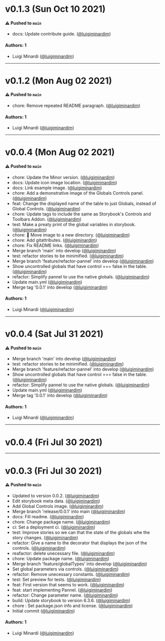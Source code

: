 # v0.1.3 (Sun Oct 10 2021)

#### ⚠️ Pushed to `main`

- docs: Update contribute guide. ([@luigiminardim](https://github.com/luigiminardim))

#### Authors: 1

- Luigi Minardi ([@luigiminardim](https://github.com/luigiminardim))

---

# v0.1.2 (Mon Aug 02 2021)

#### ⚠️ Pushed to `main`

- chore: Remove repeated README paragraph. ([@luigiminardim](https://github.com/luigiminardim))

#### Authors: 1

- Luigi Minardi ([@luigiminardim](https://github.com/luigiminardim))

---

# v0.0.4 (Mon Aug 02 2021)

#### ⚠️ Pushed to `main`

- chore: Update the Minor version. ([@luigiminardim](https://github.com/luigiminardim))
- docs: Update icon image location. ([@luigiminardim](https://github.com/luigiminardim))
- docs: Link example image. ([@luigiminardim](https://github.com/luigiminardim))
- chore: Add a demonstrative image of the Globals Controls panel. ([@luigiminardim](https://github.com/luigiminardim))
- feat: Change the displayed name of the table to just Globals, instead of Global Controls. ([@luigiminardim](https://github.com/luigiminardim))
- chore: Update tags to include the same as Storybook's Controls and Toolbars Addon. ([@luigiminardim](https://github.com/luigiminardim))
- test: Make a preaty print of the global variables in storybook. ([@luigiminardim](https://github.com/luigiminardim))
- chore: :art: Move image to a new directory. ([@luigiminardim](https://github.com/luigiminardim))
- chore: Add gitattributes. ([@luigiminardim](https://github.com/luigiminardim))
- chore: Fix README links. ([@luigiminardim](https://github.com/luigiminardim))
- Merge branch 'main' into develop ([@luigiminardim](https://github.com/luigiminardim))
- test: refactor stories to be minimified. ([@luigiminardim](https://github.com/luigiminardim))
- Merge branch 'feature/refactor-pannel' into develop ([@luigiminardim](https://github.com/luigiminardim))
- Show uncontrolled globals that have control === false in the table. ([@luigiminardim](https://github.com/luigiminardim))
- refactor: Simplify pannel to use the native globals. ([@luigiminardim](https://github.com/luigiminardim))
- Update main.yml ([@luigiminardim](https://github.com/luigiminardim))
- Merge tag '0.0.1' into develop ([@luigiminardim](https://github.com/luigiminardim))

#### Authors: 1

- Luigi Minardi ([@luigiminardim](https://github.com/luigiminardim))

---

# v0.0.4 (Sat Jul 31 2021)

#### ⚠️ Pushed to `main`

- Merge branch 'main' into develop ([@luigiminardim](https://github.com/luigiminardim))
- test: refactor stories to be minimified. ([@luigiminardim](https://github.com/luigiminardim))
- Merge branch 'feature/refactor-pannel' into develop ([@luigiminardim](https://github.com/luigiminardim))
- Show uncontrolled globals that have control === false in the table. ([@luigiminardim](https://github.com/luigiminardim))
- refactor: Simplify pannel to use the native globals. ([@luigiminardim](https://github.com/luigiminardim))
- Update main.yml ([@luigiminardim](https://github.com/luigiminardim))
- Merge tag '0.0.1' into develop ([@luigiminardim](https://github.com/luigiminardim))

#### Authors: 1

- Luigi Minardi ([@luigiminardim](https://github.com/luigiminardim))

---

# v0.0.4 (Fri Jul 30 2021)



---

# v0.0.3 (Fri Jul 30 2021)

#### ⚠️ Pushed to `main`

- Updated to version 0.0.2. ([@luigiminardim](https://github.com/luigiminardim))
- Edit storybook meta data. ([@luigiminardim](https://github.com/luigiminardim))
- Add Global Controls image. ([@luigiminardim](https://github.com/luigiminardim))
- Merge branch 'release/0.0.1' into main ([@luigiminardim](https://github.com/luigiminardim))
- docs: Fill readme. ([@luigiminardim](https://github.com/luigiminardim))
- chore: Change package name. ([@luigiminardim](https://github.com/luigiminardim))
- ci: Set a deployment ci. ([@luigiminardim](https://github.com/luigiminardim))
- test: Improve stories so we can that the state of the globals whe the story changes. ([@luigiminardim](https://github.com/luigiminardim))
- refactor: Give a name to the decorator that displays the json of the controls. ([@luigiminardim](https://github.com/luigiminardim))
- reafactor: delete unecessary file. ([@luigiminardim](https://github.com/luigiminardim))
- chore: Update package name. ([@luigiminardim](https://github.com/luigiminardim))
- Merge branch 'feature/globalTypes' into develop ([@luigiminardim](https://github.com/luigiminardim))
- Set global parameters via controls. ([@luigiminardim](https://github.com/luigiminardim))
- refactor: Remove unecessary constants. ([@luigiminardim](https://github.com/luigiminardim))
- test: Set preview for tests. ([@luigiminardim](https://github.com/luigiminardim))
- feat: First version that seems to work. ([@luigiminardim](https://github.com/luigiminardim))
- feat: start implementing Pannel. ([@luigiminardim](https://github.com/luigiminardim))
- refactor: Change parameter name. ([@luigiminardim](https://github.com/luigiminardim))
- build: Update storybook to version 6.3.6. ([@luigiminardim](https://github.com/luigiminardim))
- chore : Set package.json info and license. ([@luigiminardim](https://github.com/luigiminardim))
- Initial commit ([@luigiminardim](https://github.com/luigiminardim))

#### Authors: 1

- Luigi Minardi ([@luigiminardim](https://github.com/luigiminardim))
